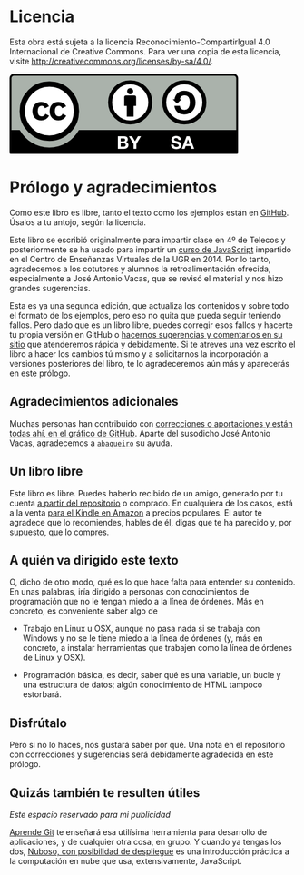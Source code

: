 # Licencia

Esta obra está sujeta a la licencia Reconocimiento-CompartirIgual 4.0
Internacional de Creative Commons. Para ver una copia de esta
licencia, visite http://creativecommons.org/licenses/by-sa/4.0/.

![cc-by-sa](imagenes/by-sa.png)

# Prólogo y agradecimientos

Como este libro es libre, tanto el texto como los ejemplos están en
[GitHub](http://github.com/JJ/curso-js). Úsalos a tu antojo, según la
licencia.

Este libro se escribió originalmente para impartir clase en 4º de Telecos y posteriormente se ha usado para impartir un [curso de JavaScript](http://cevug.ugr.es/javascript) impartido en el Centro de
Enseñanzas Virtuales de la UGR en 2014. Por lo tanto,
agradecemos a los cotutores y alumnos la retroalimentación ofrecida, especialmente
a José Antonio Vacas, que se revisó el material y nos hizo grandes
sugerencias. 

Esta es ya una segunda edición, que actualiza los contenidos y sobre
todo el formato de los ejemplos, pero eso no quita que pueda seguir
teniendo fallos. Pero dado que es un libro libre, puedes corregir
esos fallos y hacerte tu propia versión en GitHub o
[hacernos sugerencias y comentarios en su sitio](https://github.com/oslugr/curso-js/issues)
que atenderemos rápida y debidamente. Si te atreves una vez escrito el
libro a hacer los cambios tú mismo y a solicitarnos la incorporación a
versiones posteriores del libro, te lo agradeceremos aún más y
aparecerás en este prólogo. 


## Agradecimientos adicionales

Muchas personas han contribuido con
[correcciones o aportaciones y están todas ahí, en el gráfico de GitHub](https://github.com/JJ/curso-js/graphs/contributors). Aparte
del susodicho José Antonio Vacas, agradecemos a
[`abaqueiro`](https://github.com/abaqueiro) su ayuda.

## Un libro libre

Este libro es libre. Puedes haberlo recibido de un amigo, generado por
tu cuenta [a partir del repositorio](https://github.com/JJ/curso-js/) o
comprado. En cualquiera de los casos, está a la venta
[para el Kindle en Amazon](https://www.amazon.es/dp/B00HXL8QA0?tag=atalaya-21&camp=3634&creative=24822&linkCode=as4&creativeASIN=B00HXL8QA0&adid=1Q5TJ6FHDACQ9KBSNM42&) a precios populares. El autor te agradece que
lo recomiendes, hables de él, digas que te ha parecido y, por
supuesto, que lo compres. 

## A quién va dirigido este texto

O, dicho de otro modo, qué es lo que hace falta para entender su
contenido. En unas palabras, iría dirigido a personas
con conocimientos de programación que no le tengan miedo a la línea de
órdenes. Más en concreto, es conveniente saber algo de

* Trabajo en Linux u OSX, aunque no pasa nada si se trabaja con
  Windows y no se le tiene miedo a la línea de órdenes (y, más en
  concreto, a  instalar herramientas que trabajen como la línea de
  órdenes de Linux y OSX).
  
* Programación básica, es decir, saber qué es una variable, un bucle y
  una estructura de datos; algún conocimiento de HTML tampoco
  estorbará. 

## Disfrútalo

Pero si no lo haces, nos gustará saber por qué. Una nota en el
repositorio con correcciones y sugerencias será debidamente agradecida
en este prólogo.

## Quizás también te resulten útiles

*Este espacio reservado para mi publicidad*

[Aprende Git](https://www.amazon.es/dp/B00K515GL2?tag=atalaya-21&camp=3634&creative=24822&linkCode=as4&creativeASIN=B00K515GL2&adid=1JSPSM0MPZMV4BSEKEZN&)
te enseñará esa utilísima herramienta para desarrollo de aplicaciones,
y de cualquier otra cosa, en grupo. Y cuando ya tengas los dos,
[Nuboso, con posibilidad de despliegue](https://www.amazon.es/dp/B00SDLIGC2?tag=atalaya-21&camp=3634&creative=24822&linkCode=as4&creativeASIN=B00SDLIGC2&adid=1T99TG5WHDH5STB3D4X8&)
es una introducción práctica a la computación en nube que usa,
extensivamente, JavaScript. 


  
